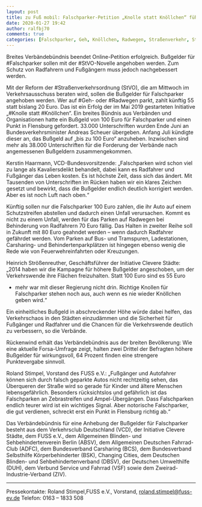```yaml
---
layout: post
title: zu Fuß mobil: Falschparker-Petition „Knolle statt Knöllchen“ führt endlich zu höheren Bußgeldern, aus Fuss eV
date: 2020-01-27 19:42
author: ralfbj70
comments: true
categories: [Falschparker, Geh, Knöllchen, Radwegen, Straßenverkehr, Straßenverkehrsordnung, StVO, zu Fuß mobil]
---
```

Breites Verbändebündnis beendet Online-Petition erfolgreich. Bußgelder
für #Falschparker sollen mit der #StVO-Novelle angehoben werden. Zum
Schutz von Radfahrern und Fußgängern muss jedoch nachgebessert werden.

Mit der Reform der #Straßenverkehrsordnung (StVO), die
am Mittwoch im Verkehrsausschuss beraten wird, sollen die Bußgelder für
Falschparker angehoben werden. Wer auf #Geh- oder #Radwegen parkt, zahlt
künftig 55 statt bislang 20 Euro. Das ist ein Erfolg der im Mai 2019
gestarteten Initiative „#Knolle statt #Knöllchen“. Ein breites Bündnis aus
Verbänden und Organisationen hatte ein Bußgeld von 100 Euro für
Falschparker und einen Punkt in Flensburg gefordert. 33.000
Unterschriften wurden Ende Juni an Bundesverkehrsminister Andreas
Scheuer übergeben. Anfang Juli kündigte dieser an, das Bußgeld auf „bis
zu 100 Euro“ anzuheben. Inzwischen sind mehr als 38.000 Unterschriften
für die Forderung der Verbände nach angemessenen Bußgeldern
zusammengekommen.

Kerstin Haarmann, VCD-Bundesvorsitzende: „Falschparken wird schon viel
zu lange als Kavaliersdelikt behandelt, dabei kann es Radfahrer und
Fußgänger das Leben kosten. Es ist höchste Zeit, dass sich das ändert.
Mit Tausenden von Unterschriften im Rücken haben wir ein klares Zeichen
gesetzt und bewirkt, dass die Bußgelder endlich deutlich korrigiert
werden. Aber es ist noch Luft nach oben.“

Künftig sollen nur die Falschparker 100 Euro zahlen, die ihr Auto auf
einem Schutzstreifen abstellen und dadurch einen Unfall verursachen.
Kommt es nicht zu einem Unfall, werden für das Parken auf Radwegen bei
Behinderung von Radfahrern 70 Euro fällig. Das Halten in zweiter Reihe
soll in Zukunft mit 80 Euro geahndet werden – wenn dadurch Radfahrer
gefährdet werden. Vom Parken auf Bus- und Tramspuren, Ladestationen,
Carsharing- und Behindertenparkplätzen ist hingegen ebenso wenig die
Rede wie von Feuerwehreinfahrten oder Kreuzungen.

Heinrich Strößenreuther, Geschäftsführer der Initiative Clevere Städte:
„2014 haben wir die Kampagne für höhere Bußgelder angeschoben, um der
Verkehrswende ihre Flächen freizuhalten. Statt 100 Euro sind es 55 Euro
- mehr war mit dieser Regierung nicht drin. Richtige Knollen für
Falschparker stehen noch aus, auch wenn es nie wieder Knöllchen geben wird.“

Ein einheitliches Bußgeld in abschreckender Höhe würde dabei helfen, das
Verkehrschaos in den Städten einzudämmen und die Sicherheit für
Fußgänger und Radfahrer und die Chancen für die Verkehrswende deutlich
zu verbessern, so die Verbände.

Rückenwind erhält das Verbändebündnis aus der breiten Bevölkerung: Wie
eine aktuelle Forsa-Umfrage zeigt, halten zwei Drittel der Befragten
höhere Bußgelder für wirkungsvoll, 64 Prozent finden eine strengere
Punktevergabe sinnvoll.

Roland Stimpel, Vorstand des FUSS e.V.: „Fußgänger und Autofahrer können
sich durch falsch geparkte Autos nicht rechtzeitig sehen, das Überqueren
der Straße wird so gerade für Kinder und ältere Menschen
lebensgefährlich. Besonders rücksichtslos und gefährlich ist das
Falschparken an Zebrastreifen und Ampel-Übergängen. Dass Falschparken
endlich teurer wird ist ein wichtiges Signal. Aber notorische
Falschparker, die gut verdienen, schreckt erst ein Punkt in Flensburg
richtig ab.“

Das Verbändebündnis für eine Anhebung der Bußgelder für Falschparker
besteht aus dem Verkehrsclub Deutschland (VCD), der Initiative Clevere
Städte, dem FUSS e.V., dem Allgemeinen Blinden- und Sehbehindertenverein
Berlin (ABSV), dem Allgemeinen Deutschen Fahrrad-Club (ADFC), dem
Bundesverband Carsharing (BCS), dem Bundesverband Selbsthilfe
Körperbehinderter (BSK), Changing Cities, dem Deutschen Blinden- und
Sehbehindertenverband (DBSV), der Deutschen Umwelthilfe (DUH), dem
Verbund Service und Fahrrad (VSF) sowie dem Zweirad-Industrie-Verband
(ZIV).

*****
Pressekontakte:
Roland Stimpel,FUSS e.V., Vorstand, roland.stimpel@fuss-ev.de Telefon:
0163 – 1833 508
